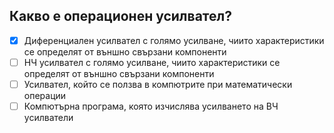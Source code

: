 ## Какво е операционен усилвател?

<!-- Верният отговор е отбелязан с [X] -->

- [X] Диференциален усилвател с голямо усилване, чиито характеристики се определят от външно свързани компоненти
- [ ] НЧ усилвател с голямо усилване, чиито характеристики се определят от външно свързани компоненти
- [ ] Усилвател, който се ползва в компютрите при математически операции
- [ ] Компютърна програма, която изчислява усилването на ВЧ усилватели
